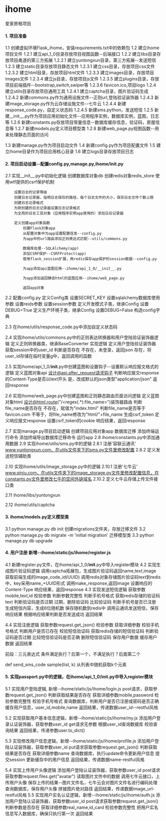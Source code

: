 # ihome
爱家房租项目

#### 1. 项目准备
1.1 创建虚拟环境Flask_ihome，安装requirements.txt中的依赖包
1.2 建立ihome项目文件
    1.2.1 建立api_1_0目录存放项目视图函数--后端接口
    1.2.2 建立libs目录存放项目甬道的第三方拓展
        1.2.2.1 建立yuntongxun目录，第三方拓展--发送短信
    1.2.3 建立static目录存放项目静态文件
        1.2.3.1 建立css目录，存放项目css文件
        1.2.3.2 建立html目录，存放项目html文件
        1.2.3.3 建立images目录，存放项目images文件
        1.2.3.4 建立js目录，存放项目js文件
        1.2.3.5 建立plugins目录，存放项目前端插件--bootstrap,switch,swiper等
        1.2.3.6 favicon.ico,项目logo
    1.2.4 建立utils目录存放项目通用工具
        1.2.4.1 建立captcha目录，图片验证码生成
        1.2.4.2 新建commons.py作为通用设施文件--正则url,登陆验证装饰器
        1.2.4.3 新建image_storage.py作为云存储设施文件--七牛云
        1.2.4.4 新建response_code.py，自定义状态码
        1.2.4.5 新建sms.python，发送短信
    1.2.5 新建__init__.py作为项目应用初始化文件--应用程序实例，数据库实例，蓝图，日志等
    1.2.6 新建constants.py存放项目常量信息--数据库缓存信息，验证码，房屋信息等
    1.2.7 新建models.py定义项目模型类
    1.2.8 新建web_page.py视图函数--用来处理静态页面的访问

1.3 新建manage.py作为项目启动文件
1.4 新建config.py作为项目配置文件
1.5 建立ihome目录作为项目应用核心目录
1.6 建立logs目录存放项目日志

#### 2. 项目启动设置--配置config.py,manage.py,ihome/__init__.py
2.1 实现__init__.py中初始化逻辑
        创建数据库对象db
        创建redis对象redis_store
        使用wtf提供的csrf保护机制

        设置日志的记录等级
        创建日志记录器，指明日志保存的路径，每个日志文件的大小，保存日志文件个数上限
        创建日志记录格式
        为刚创建的日志记录器设置日志记录格式
        为全局的日志工具对象（应用程序实例app使用的）添加日后记录器

        定义创建app对象函数
            创建Flask对象app
            从配置对象中为app设置配置信息--config.py
            为app中的url路由添加正则表达式匹配--utils/commons.py

            数据库处理--SQLAlchemy(app)
            添加CSRF保护--CSRFProtect(app)
            使用flask_session扩展，用redis保存app保护的session数据--config.py

            为app添加api蓝图应用--ihome/api_1_0/__init__.py

            为app添加返回静态html的蓝图应用--ihome/web_page.py

            返回app对象

2.2 配置config.py
        定义Config类
            设置SECRET_KEY
            设置sqlalchemy数据库使用参数
            设置reids参数
            设置session参数
        定义开发模式子类，继承Config
            设置DEBUG=True
        定义生产环境子类，继承Config
            设置DEBUG=False
        构造config字典

2.3 在ihome/utils/response_code.py中添加自定义状态码

2.4 实现ihome/utils/commons.py中的正则表达转换器和用户登陆验证装饰器逻辑
        定义正则转换器类，继承BaseConverter
            实现逻辑
        定义用户登陆验证装饰器
            获取session中的user_id
            判断是否存在
                不存在，未登录，返回json
                存在，将user_id存储在临时变量g中，返回调用的函数

2.5 实现ihome/api_1_0/__init__.py中创建蓝图和设置钩子--设置默认响应报文格式的逻辑
        定义蓝图对象api
        设计@api.after_request请求钩子
            判断响应报文response的Content-Type是否以text开头
                是，改成默认的json类型"application/json"
            返回response

2.6 实现ihome/web_page.py中创建蓝图和正则静态路由页面访问逻辑
        定义蓝图对象html
        设计@html.route("/<regex(.*):file_name>")装饰器路由
            判断file_name是否存在
                不存在，赋值为"index.html"
            判断file_name是否等于favicon.com
                不等于，将file_name修改为"html/"+file_name
            生成csrf_token
            定义响应报文response
            设置csrf_token的cookie
            响应结果，返回response

2.7 实现manage.py项目启动逻辑
        创建项目应用对象app
        数据库迁移
        添加终端运行命令
        添加终端导出数据库迁移命令
        运行app
2.8 ihome/constants.py中添加通用数据
2.9 实现ihome/utils/sms.py中的逻辑
    2.8.1 注册'容联云通讯' www.yuntongxun.com，在utils文件夹下的sms.py文件里修改配置
    2.8.2 定义发送短信辅助类


2.10 实现ihome/utils/image_storage.py中的逻辑
    2.10.1 注册'七牛云' www.qiniu.com，在utils文件夹下的image_storage.py文件里修改配置信息，在constants.py文件里修改七牛的空间外链域名
    2.10.2 定义七牛云存储上传文件接口类


2.11 ihome/libs/yuntongxun

2.12 ihome/utils/captcha

#### 3. ihome/models.py定义模型类
3.1 python manage.py db init 创建migrations文件夹，存放迁移文件
3.2 python manage.py db migrate -m 'initial migration' 迁移模型类
3.3 python manage.py db upgrade

#### 4. 用户注册 新增--ihome/static/js/ihome/register.js
4.1 新建register.py文件，在ihome/api_1_0/__init__.py中导入register模块
4.2 实现生成图片验证码逻辑
        调用captcha拓展包，生成图片验证码返回name,text,image
        获取前端生成的image_code_id(UUID)
        调用redis对象存储图片验证码text到redis中，key采用name_+UUID形式
        调用make_response,返回image
        设置响应的Content-Type
        响应结果，返回response
4.3 实现发送短信逻辑
        获取参数mobile,text,id
        校验参数
            判断参数完整性
            判断手机号格式
        获取redis存储的验证码text
        判断验证码是否过期
            过期，删除验证码
        比较验证码
        判断手机号是否已注册
        生成短信内容，生成6位随机数
        保存随机数到redis中
        调用云通讯发送短信，保存响应结果
        根据响应结果判断是否发送成功
        返回结果

4.4 实现注册逻辑
        获取参数request.get_json()
        检验参数
        获取详细参数
        校验手机号格式
        判断用户是否已存在
        校验短信验证码
        获取redis存储的短信验证码
        判断验证码是否过期
        比较短信验证码是否正确
        删除短信验证码
        保存用户数据
        缓存用户数据
        返回结果

前段：三元表达式 条件满足执行？后第一个，不满足执行？后面第二个

def send_sms_code
sample(list, k) 从列表中随机获取k个元素


#### 5. 实现passport.py中的逻辑，在ihome/api_1_0/__init__.py中导入register模块
5.1 实现用户登陆逻辑, 新增--ihome/static/js/ihome/login.js
        post请求，获取参数request.get_json()
        判断获取结果是否存在
        获取详细参数mobile,password
        检验参数完整性
        校验手机号格式
        查询数据库，判断用户是否已注册或密码是否正确
        缓存用户信息，user_id,mobile,name
        返回结果，传递数据user_id--restful风格

5.2 实现获取用户基本信息逻辑，新增--ihome/static/js/ihome/my.js
        添加用户登录认证装饰器，获取参数user_id
        get请求无参数
        根据user_id查询数据库
        校验查询结果
        返回结果，传递参数user.to_dict()

5.3 实现修改用户信息逻辑，新增--ihome/static/js/ihome/profile.js
        添加用户登陆认证装饰器，获取参数user_id
        put请求获取参数request.get_json()
        判断获取结果是否存在
        获取详细参数name
        查询数据库，执行update命令更新用户信息
        提交session
        更新缓存中的用户信息
        返回结果，传递数据name-restful风格

5.4 实现上传用户头像逻辑
        添加用户登陆认证装饰器，获取参数user_id
        post请求获取参数request.files.get("avatar")
        读取图片文件中的数据
        调用七牛云接口，上传用户头像
        保存上传的结果--图片文件名，七牛云会对图片文件名进行编码处理
        查询数据库，保存用户头像
        拼接图片绝对路径
        返回结果，传递数据image_url-restful风格
5.5 实现用户实名认证逻辑，新增--ihome/static/js/ihome/auth.js
       添加用户登陆认证装饰器，获取参数user_id
       post请求获取参数request.get_json()
        判断参数是否存在
        获取详细参数real_name,id_card
        检验参数完整性
        把用户实名信息写入数据库，确保只执行第一次
        返回结果


